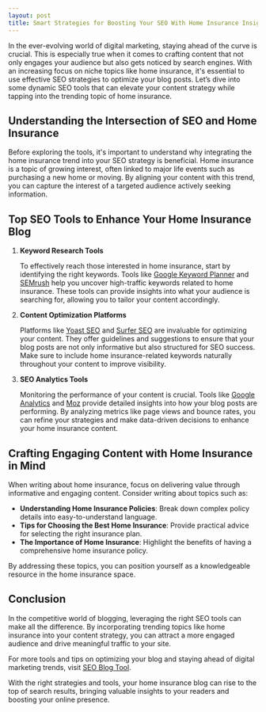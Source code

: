 ```yaml
---
layout: post
title: Smart Strategies for Boosting Your SEO With Home Insurance Insights
---
```



In the ever-evolving world of digital marketing, staying ahead of the curve is crucial. This is especially true when it comes to crafting content that not only engages your audience but also gets noticed by search engines. With an increasing focus on niche topics like home insurance, it's essential to use effective SEO strategies to optimize your blog posts. Let’s dive into some dynamic SEO tools that can elevate your content strategy while tapping into the trending topic of home insurance.

## Understanding the Intersection of SEO and Home Insurance

Before exploring the tools, it's important to understand why integrating the home insurance trend into your SEO strategy is beneficial. Home insurance is a topic of growing interest, often linked to major life events such as purchasing a new home or moving. By aligning your content with this trend, you can capture the interest of a targeted audience actively seeking information.

## Top SEO Tools to Enhance Your Home Insurance Blog

1. **Keyword Research Tools**

   To effectively reach those interested in home insurance, start by identifying the right keywords. Tools like [Google Keyword Planner](https://ads.google.com/home/tools/keyword-planner/) and [SEMrush](https://www.semrush.com/) help you uncover high-traffic keywords related to home insurance. These tools can provide insights into what your audience is searching for, allowing you to tailor your content accordingly.

2. **Content Optimization Platforms**

   Platforms like [Yoast SEO](https://yoast.com/wordpress/plugins/seo/) and [Surfer SEO](https://surferseo.com/) are invaluable for optimizing your content. They offer guidelines and suggestions to ensure that your blog posts are not only informative but also structured for SEO success. Make sure to include home insurance-related keywords naturally throughout your content to improve visibility.

3. **SEO Analytics Tools**

   Monitoring the performance of your content is crucial. Tools like [Google Analytics](https://analytics.google.com/) and [Moz](https://moz.com/) provide detailed insights into how your blog posts are performing. By analyzing metrics like page views and bounce rates, you can refine your strategies and make data-driven decisions to enhance your home insurance content.

## Crafting Engaging Content with Home Insurance in Mind

When writing about home insurance, focus on delivering value through informative and engaging content. Consider writing about topics such as:

- **Understanding Home Insurance Policies**: Break down complex policy details into easy-to-understand language.
- **Tips for Choosing the Best Home Insurance**: Provide practical advice for selecting the right insurance plan.
- **The Importance of Home Insurance**: Highlight the benefits of having a comprehensive home insurance policy.

By addressing these topics, you can position yourself as a knowledgeable resource in the home insurance space.

## Conclusion

In the competitive world of blogging, leveraging the right SEO tools can make all the difference. By incorporating trending topics like home insurance into your content strategy, you can attract a more engaged audience and drive meaningful traffic to your site.

For more tools and tips on optimizing your blog and staying ahead of digital marketing trends, visit [SEO Blog Tool](https://seoblogtool.com/).

With the right strategies and tools, your home insurance blog can rise to the top of search results, bringing valuable insights to your readers and boosting your online presence.